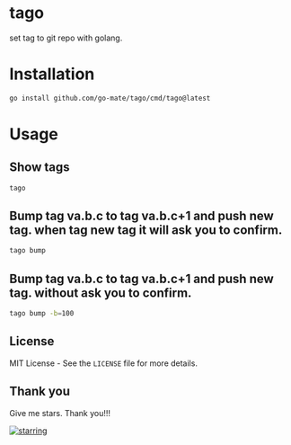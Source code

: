 # tago
set tag to git repo with golang.

# Installation

```bash
go install github.com/go-mate/tago/cmd/tago@latest
```

# Usage

## Show tags
```bash
tago
```

## Bump tag va.b.c to tag va.b.c+1 and push new tag. when tag new tag it will ask you to confirm.
```bash
tago bump
```

## Bump tag va.b.c to tag va.b.c+1 and push new tag. without ask you to confirm.
```bash
tago bump -b=100
```

## License

MIT License - See the `LICENSE` file for more details.

## Thank you

Give me stars. Thank you!!!

[![starring](https://starchart.cc/go-mate/tago.svg?variant=adaptive)](https://starchart.cc/go-mate/tago)
